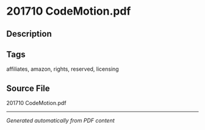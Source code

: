 # 201710 CodeMotion.pdf

## Description

## Tags
affiliates, amazon, rights, reserved, licensing

## Source File
201710 CodeMotion.pdf

---
*Generated automatically from PDF content*
